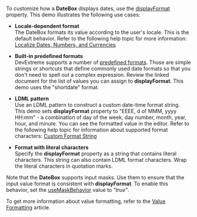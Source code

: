 To customize how a **DateBox** displays dates, use the [displayFormat](/Documentation/ApiReference/UI_Widgets/dxDateBox/Configuration/#displayFormat) property. This demo illustrates the following use cases:

- **Locale-dependent format**     
The DateBox formats its value according to the user's locale. This is the default behavior. Refer to the following help topic for more information: [Localize Dates, Numbers, and Currencies](/Documentation/Guide/Common/Localization/#Localize_Dates_Numbers_and_Currencies)

- **Built-in predefined formats**    
DevExtreme supports a number of [predefined formats](/Documentation/ApiReference/Common/Object_Structures/format/#type). Those are simple strings or shortcuts that define commonly used date formats so that you don't need to spell out a complex expression. Review the linked document for the list of values you can assign to **displayFormat**.  This demo uses the "shortdate" format. 

- **LDML pattern**    
Use an LDML pattern to construct a custom date-time format string. This demo sets **displayFormat** property to "EEEE, d of MMM, yyyy HH:mm" - a combination of day of the week, day number, month, year, hour, and minute. You can see the formatted value in the editor. Refer to the following help topic for information about supported format characters: [Custom Format String](/Documentation/Guide/Common/Value_Formatting/#Format_Widget_Values/Custom_Format_String)    

- **Format with literal characters**    
Specify the **displayFormat** property as a string that contains literal characters. This string can also contain LDML format characters. Wrap the literal characters in quotation marks.

Note that the **DateBox** supports input masks. Use them to ensure that the input value format is consistent with **displayFormat**. To enable this behavior, set the [useMaskBehavior](/Documentation/ApiReference/UI_Widgets/dxDateBox/Configuration/#useMaskBehavior) value to *"true"*.

To get more information about value formatting, refer to the [Value Formatting](/Documentation/Guide/Common/Value_Formatting/) article.
